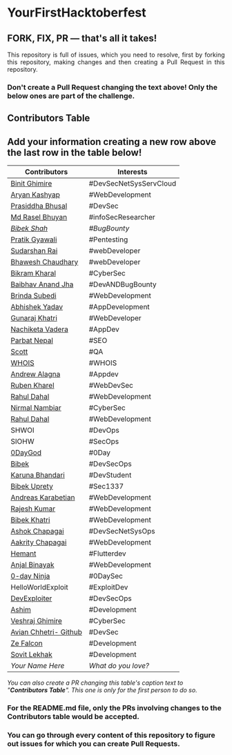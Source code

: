 # YourFirstHacktoberfest

## FORK, FIX, PR — that's all it takes!

<p align="justify">This repository is full of issues, which you need to resolve, first by forking this repository, making changes and then creating a Pull Request in this repository. </p>

### Don't create a Pull Request changing the text above! Only the below ones are part of the challenge.

## Contributors Table

## Add your information creating a new row above the last row in the table below!

| Contributors                                           | Interests              |
| ------------------------------------------------------ | ---------------------- |
| [Binit Ghimire](https://github.com/TheBinitGhimire)    | #DevSecNetSysServCloud |
| [Aryan Kashyap](https://github.com/iaryankashyap)      | #WebDevelopment        |
| [Prasiddha Bhusal](https://github.com/amwsis)          | #DevSec                |
| [Md Rasel Bhuyan](https://github.com/Ph4nToM-R4Y)      | #infoSecResearcher     |
| [_Bibek Shah_](https://github.com/b1bek)               | _#BugBounty_           |
| [Pratik Gyawali](https://github.com/ThePratikGyawali)  | #Pentesting            |
| [Sudarshan Rai](https://github.com/mrsudarshanrai)     | #webDeveloper          |
| [Bhawesh Chaudhary](https://github.com/callmebhawesh)  | #webDeveloper          |
| [Bikram Kharal](https://github.com/bikramkharal)       | #CyberSec              |
| [Baibhav Anand Jha](https://github.com/baibhavanand)   | #DevANDBugBounty       |
| [Brinda Subedi](https://github.com/brindasubedi)       | #WebDevelopment        |
| [Abhishek Yadav](https://github.com/abhi14nexu)        | #AppDevelopment        |
| [Gunaraj Khatri](https://github.com/GunarajKhatri)     | #WebDeveloper          |
| [Nachiketa Vadera](https://github.com/NachiketaVadera) | #AppDev                |
| [Parbat Nepal](https://github.com/parbatnepal)         | #SEO                   |
| [Scott](https://github.com/scott-au/)                  | #QA                    |
| [WHOIS](https://github.com/WHOISbinit/)                | #WHOIS                 |
| [Andrew Alagna](https://github.com/aalagna04)          | #Appdev                |
| [Ruben Kharel](https://github.com/rubenkharel)         | #WebDevSec             |
| [Rahul Dahal](https://github.com/rahuldahal)           | #WebDevelopment        |
| [Nirmal Nambiar](https://github.com/nim-nambi)         | #CyberSec              |
| [Rahul Dahal](https://github.com/rahuldahal)           | #WebDevelopment        |
| SHWOI                                                  | #DevOps                |
| SIOHW                                                  | #SecOps                |
| [0DayGod](https://github.com/0DayGod)                  | #0Day                  |
| [Bibek](https://github.com/Bibeknx)                    | #DevSecOps             |
| [Karuna Bhandari](https://github.com/karunabhandari)   | #DevStudent            |
| [Bibek Uprety](https://github.com/8183K)               | #Sec1337               |
| [Andreas Karabetian](https://github.com/adreaskar)     | #WebDevelopment        |
| [Rajesh Kumar](https://github.com/Raj77230)            | #WebDevelopment        |
| [Bibek Khatri](https://github.com/bibekme)             | #WebDevelopment        |
| [Ashok Chapagai](https://ashokcpg.com.np/git)          | #DevSecNetSysOps       |
| [Aakrity Chapagai](https://github.com/Aakrity17)       | #WebDevelopment        |
| [Hemant](https://github.com/hemant72)                  | #Flutterdev            |
| [Anjal Binayak](https://github.com/anjalbinayak)       | #WebDevelopment        |
| [0-day Ninja](https://github.com/0dayninja)            | #0DaySec               |
| HelloWorldExploit                                      | #ExploitDev            |
| [DevExploiter](https://github.com/DevExploiter)        | #DevSecOps             |
| [Ashim](https://github.com/ashim058)                   | #Development           |
| [Veshraj Ghimire](https://github.com/V35HR4J)          | #CyberSec              |
| [Avian Chhetri- Github](https://github.com/AvianQwe)   | #DevSec                |
| [Ze Falcon](https://github.com/Ze-Falcon)              | #Development           |
| [Sovit Lekhak](https://github.com/sovitpy)             | #Development            
| _Your Name Here_                                       | _What do you love?_    |

_You can also create a PR changing this table's caption text to "**Contributors Table**". This one is only for the first person to do so._

### For the README.md file, only the PRs involving changes to the Contributors table would be accepted.

### You can go through every content of this repository to figure out issues for which you can create Pull Requests.
